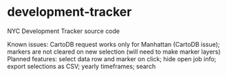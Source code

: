 # development-tracker
NYC Development Tracker source code


Known issues: CartoDB request works only for Manhattan (CartoDB issue); markers are not cleared on new selection (will need to make marker layers)
Planned features: select data row and marker on click; hide open job info; export selections as CSV; yearly timeframes; search
